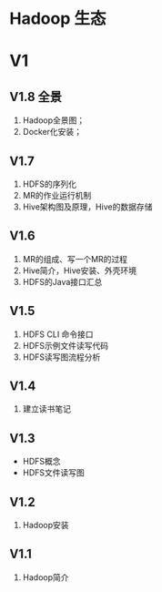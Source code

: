 # Hadoop 生态

# V1

## V1.8 全景

1. Hadoop全景图； 
2. Docker化安装；

## V1.7
1. HDFS的序列化
2. MR的作业运行机制
3. Hive架构图及原理，Hive的数据存储

## V1.6
1. MR的组成、写一个MR的过程
2. Hive简介，Hive安装、外壳环境
3. HDFS的Java接口汇总

## V1.5
1. HDFS CLI 命令接口
2. HDFS示例文件读写代码
3. HDFS读写图流程分析

## V1.4
1. 建立读书笔记

## V1.3 

- HDFS概念
- HDFS文件读写图


## V1.2
1. Hadoop安装

## V1.1
1. Hadoop简介